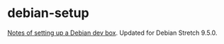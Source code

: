 # debian-setup

[Notes of setting up a Debian dev box](https://neurite.github.io/debian-setup/). Updated for Debian Stretch 9.5.0.

